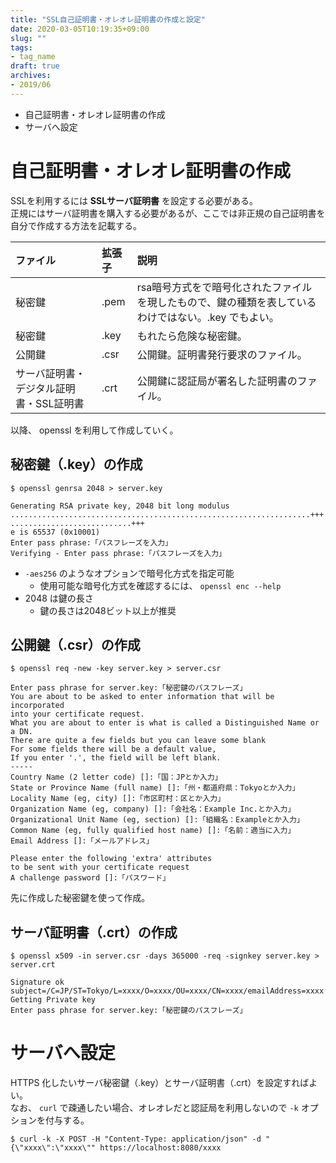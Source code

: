 ```yaml
---
title: "SSL自己証明書・オレオレ証明書の作成と設定"
date: 2020-03-05T10:19:35+09:00
slug: ""
tags:
- tag_name
draft: true
archives:
- 2019/06
---
```


- 自己証明書・オレオレ証明書の作成
- サーバへ設定

<!--more-->

# 自己証明書・オレオレ証明書の作成

SSLを利用するには **SSLサーバ証明書** を設定する必要がある。  
正規にはサーバ証明書を購入する必要があるが、ここでは非正規の自己証明書を自分で作成する方法を記載する。

|ファイル|拡張子|説明|
|:---|:---|:---|
|秘密鍵|.pem|rsa暗号方式をで暗号化されたファイルを現したもので、鍵の種類を表しているわけではない。.key でもよい。|
|秘密鍵|.key|もれたら危険な秘密鍵。|
|公開鍵|.csr|公開鍵。証明書発行要求のファイル。|
|サーバ証明書・デジタル証明書・SSL証明書|.crt|公開鍵に認証局が署名した証明書のファイル。|

以降、 openssl を利用して作成していく。

## 秘密鍵（.key）の作成

```
$ openssl genrsa 2048 > server.key

Generating RSA private key, 2048 bit long modulus
...................................................................+++
...........................+++
e is 65537 (0x10001)
Enter pass phrase:「パスフレーズを入力」
Verifying - Enter pass phrase:「パスフレーズを入力」
```

- `-aes256` のようなオプションで暗号化方式を指定可能
  - 使用可能な暗号化方式を確認するには、 `openssl enc --help`
- 2048 は鍵の長さ
  - 鍵の長さは2048ビット以上が推奨

## 公開鍵（.csr）の作成

```
$ openssl req -new -key server.key > server.csr

Enter pass phrase for server.key:「秘密鍵のパスフレーズ」
You are about to be asked to enter information that will be incorporated
into your certificate request.
What you are about to enter is what is called a Distinguished Name or a DN.
There are quite a few fields but you can leave some blank
For some fields there will be a default value,
If you enter '.', the field will be left blank.
-----
Country Name (2 letter code) []:「国：JPとか入力」
State or Province Name (full name) []:「州・都道府県：Tokyoとか入力」
Locality Name (eg, city) []:「市区町村：区とか入力」
Organization Name (eg, company) []:「会社名：Example Inc.とか入力」
Organizational Unit Name (eg, section) []:「組織名：Exampleとか入力」
Common Name (eg, fully qualified host name) []:「名前：適当に入力」
Email Address []:「メールアドレス」

Please enter the following 'extra' attributes
to be sent with your certificate request
A challenge password []:「パスワード」
```

先に作成した秘密鍵を使って作成。

## サーバ証明書（.crt）の作成

```
$ openssl x509 -in server.csr -days 365000 -req -signkey server.key > server.crt

Signature ok
subject=/C=JP/ST=Tokyo/L=xxxx/O=xxxx/OU=xxxx/CN=xxxx/emailAddress=xxxx
Getting Private key
Enter pass phrase for server.key:「秘密鍵のパスフレーズ」
```

# サーバへ設定

HTTPS 化したいサーバ秘密鍵（.key）とサーバ証明書（.crt）を設定すればよい。  
なお、 `curl` で疎通したい場合、オレオレだと認証局を利用しないので `-k` オプションを付与する。

```
$ curl -k -X POST -H "Content-Type: application/json" -d "{\"xxxx\":\"xxxx\"" https://localhost:8080/xxxx
```